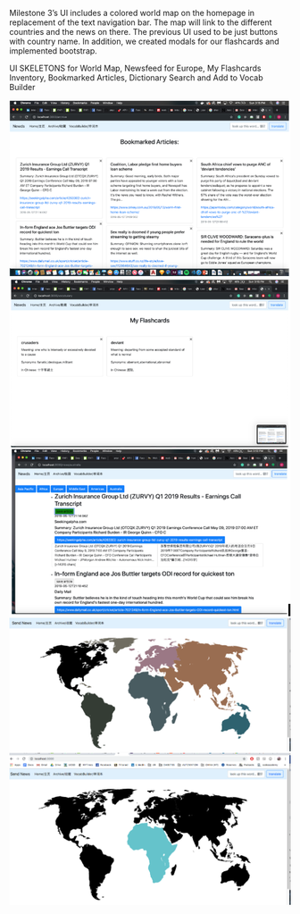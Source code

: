 
Milestone 3’s UI includes a colored world map on the homepage in replacement of the text navigation bar. The map will 
link to the different countries and the news on there. The previous UI used to be just buttons with country name. In addition, 
we created modals for our flashcards and implemented bootstrap. 

UI SKELETONS for World Map, Newsfeed for Europe, My Flashcards Inventory, Bookmarked Articles, Dictionary Search 
and Add to Vocab Builder


![Alt text](./screenshots/milestone3ss1.png)<br />
![Alt text](./screenshots/milestone3ss2.png)<br />
![Alt text](./screenshots/milestone3ss3.png)<br />
![Alt text](./screenshots/milestone3ss4.png)<br />
![Alt text](./screenshots/milestone3ss5.png)<br />
